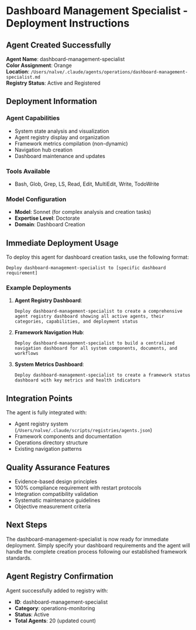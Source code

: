# Dashboard Management Specialist - Deployment Instructions

## Agent Created Successfully

**Agent Name**: dashboard-management-specialist  
**Color Assignment**: Orange  
**Location**: `/Users/nalve/.claude/agents/operations/dashboard-management-specialist.md`  
**Registry Status**: Active and Registered  

## Deployment Information

### Agent Capabilities
- System state analysis and visualization
- Agent registry display and organization
- Framework metrics compilation (non-dynamic)
- Navigation hub creation
- Dashboard maintenance and updates

### Tools Available
- Bash, Glob, Grep, LS, Read, Edit, MultiEdit, Write, TodoWrite

### Model Configuration
- **Model**: Sonnet (for complex analysis and creation tasks)
- **Expertise Level**: Doctorate
- **Domain**: Dashboard Creation

## Immediate Deployment Usage

To deploy this agent for dashboard creation tasks, use the following format:

```
Deploy dashboard-management-specialist to [specific dashboard requirement]
```

### Example Deployments

1. **Agent Registry Dashboard**:
   ```
   Deploy dashboard-management-specialist to create a comprehensive agent registry dashboard showing all active agents, their categories, capabilities, and deployment status
   ```

2. **Framework Navigation Hub**:
   ```
   Deploy dashboard-management-specialist to build a centralized navigation dashboard for all system components, documents, and workflows
   ```

3. **System Metrics Dashboard**:
   ```
   Deploy dashboard-management-specialist to create a framework status dashboard with key metrics and health indicators
   ```

## Integration Points

The agent is fully integrated with:
- Agent registry system (`/Users/nalve/.claude/scripts/registries/agents.json`)
- Framework components and documentation
- Operations directory structure
- Existing navigation patterns

## Quality Assurance Features

- Evidence-based design principles
- 100% compliance requirement with restart protocols
- Integration compatibility validation
- Systematic maintenance guidelines
- Objective measurement criteria

## Next Steps

The dashboard-management-specialist is now ready for immediate deployment. Simply specify your dashboard requirements and the agent will handle the complete creation process following our established framework standards.

## Agent Registry Confirmation

Agent successfully added to registry with:
- **ID**: dashboard-management-specialist
- **Category**: operations-monitoring
- **Status**: Active
- **Total Agents**: 20 (updated count)
